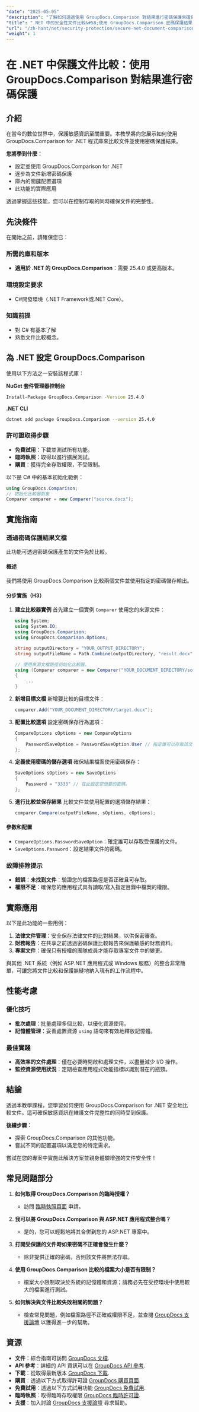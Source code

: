 ```yaml
---
"date": "2025-05-05"
"description": "了解如何透過使用 GroupDocs.Comparison 對結果進行密碼保護來確保 .NET 中的文件比較安全，從而確保只有授權存取。"
"title": ".NET 中的安全性文件比較&#58;使用 GroupDocs.Comparison 密碼保護結果"
"url": "/zh-hant/net/security-protection/secure-net-document-comparisons-password-protection/"
"weight": 1
---
```


# 在 .NET 中保護文件比較：使用 GroupDocs.Comparison 對結果進行密碼保護

## 介紹
在當今的數位世界中，保護敏感資訊至關重要。本教學將向您展示如何使用 GroupDocs.Comparison for .NET 程式庫來比較文件並使用密碼保護結果。

**您將學到什麼：**
- 設定並使用 GroupDocs.Comparison for .NET
- 逐步為文件新增密碼保護
- 庫內的關鍵配置選項
- 此功能的實際應用

透過掌握這些技能，您可以在控制存取的同時確保文件的完整性。

## 先決條件
在開始之前，請確保您已：

### 所需的庫和版本
- **適用於 .NET 的 GroupDocs.Comparison**：需要 25.4.0 或更高版本。

### 環境設定要求
- C#開發環境（.NET Framework或.NET Core）。

### 知識前提
- 對 C# 有基本了解
- 熟悉文件比較概念。

## 為 .NET 設定 GroupDocs.Comparison
使用以下方法之一安裝該程式庫：

**NuGet 套件管理器控制台**
```bash
Install-Package GroupDocs.Comparison -Version 25.4.0
```

**.NET CLI**
```bash
dotnet add package GroupDocs.Comparison --version 25.4.0
```

### 許可證取得步驟
- **免費試用**：下載並測試所有功能。
- **臨時執照**：取得以進行擴展測試。
- **購買**：獲得完全存取權限，不受限制。

以下是 C# 中的基本初始化範例：
```csharp
using GroupDocs.Comparison;
// 初始化比較器對象
Comparer comparer = new Comparer("source.docx");
```

## 實施指南
### 透過密碼保護結果文檔
此功能可透過密碼保護產生的文件免於比較。

#### 概述
我們將使用 GroupDocs.Comparison 比較兩個文件並使用指定的密碼儲存輸出。

#### 分步實施（H3）
1. **建立比較器實例**
   首先建立一個實例 `Comparer` 使用您的來源文件：
   ```csharp
   using System;
   using System.IO;
   using GroupDocs.Comparison;
   using GroupDocs.Comparison.Options;

   string outputDirectory = "YOUR_OUTPUT_DIRECTORY";
   string outputFileName = Path.Combine(outputDirectory, "result.docx");

   // 使用來源文檔路徑初始化比較器。
   using (Comparer comparer = new Comparer("YOUR_DOCUMENT_DIRECTORY/source.docx"))
   {
       ...
   }
   ```
2. **新增目標文檔**
   新增要比較的目標文件：
   ```csharp
   comparer.Add("YOUR_DOCUMENT_DIRECTORY/target.docx");
   ```
3. **配置比較選項**
   設定密碼保存行為選項：
   ```csharp
   CompareOptions cOptions = new CompareOptions
   {
       PasswordSaveOption = PasswordSaveOption.User // 指定誰可以存取該文件。
   };
   ```
4. **定義使用密碼的儲存選項**
   確保結果檔案使用密碼保存：
   ```csharp
   SaveOptions sOptions = new SaveOptions
   {
       Password = "3333" // 在此設定您想要的密碼。
   };
   ```
5. **進行比較並保存結果**
   比較文件並使用配置的選項儲存結果：
   ```csharp
   comparer.Compare(outputFileName, sOptions, cOptions);
   ```

#### 參數和配置
- `CompareOptions.PasswordSaveOption`：確定誰可以存取受保護的文件。
- `SaveOptions.Password`：設定結果文件的密碼。

### 故障排除提示
- **錯誤：未找到文件**：驗證您的檔案路徑是否正確且可存取。
- **權限不足**：確保您的應用程式具有讀取/寫入指定目錄中檔案的權限。

## 實際應用
以下是此功能的一些用例：
1. **法律文件管理**：安全保存法律文件的比對結果，以供保密審查。
2. **財務報告**：在共享之前透過密碼保護比較報告來保護敏感的財務資料。
3. **專案文件**：確保只有授權的團隊成員才能存取專案文件中的變更。

與其他 .NET 系統（例如 ASP.NET 應用程式或 Windows 服務）的整合非常簡單，可讓您將文件比較和保護無縫地納入現有的工作流程中。

## 性能考慮
### 優化技巧
- **批次處理**：批量處理多個比較，以優化資源使用。
- **記憶體管理**：妥善處置資源 `using` 語句來有效地釋放記憶體。

### 最佳實踐
- **高效率的文件處理**：僅在必要時開啟和處理文件，以盡量減少 I/O 操作。
- **監控資源使用狀況**：定期檢查應用程式效能指標以識別潛在的瓶頸。

## 結論
透過本教學課程，您學習如何使用 GroupDocs.Comparison for .NET 安全地比較文件。這可確保敏感資訊在維護文件完整性的同時受到保護。

**後續步驟：**
- 探索 GroupDocs.Comparison 的其他功能。
- 嘗試不同的配置選項以滿足您的特定需求。

嘗試在您的專案中實施此解決方案並親身體驗增強的文件安全性！

## 常見問題部分
1. **如何取得 GroupDocs.Comparison 的臨時授權？**
   - 訪問 [臨時執照頁面](https://purchase.groupdocs.com/temporary-license/) 申請。

2. **我可以將 GroupDocs.Comparison 與 ASP.NET 應用程式整合嗎？**
   - 是的，您可以輕鬆地將其合併到您的 ASP.NET 專案中。

3. **打開受保護的文件時如果密碼不正確會發生什麼？**
   - 除非提供正確的密碼，否則該文件將無法存取。

4. **使用 GroupDocs.Comparison 比較的檔案大小是否有限制？**
   - 檔案大小限制取決於系統的記憶體和資源；請務必先在受控環境中使用較大的檔案進行測試。

5. **如何解決與文件比較失敗相關的問題？**
   - 檢查常見問題，例如檔案路徑不正確或權限不足，並查閱 [GroupDocs 支援論壇](https://forum.groupdocs.com/c/comparison/) 以獲得進一步的幫助。

## 資源
- **文件**：綜合指南可訪問 [GroupDocs 文檔](https://docs。groupdocs.com/comparison/net/).
- **API 參考**：詳細的 API 資訊可以在 [GroupDocs API 參考](https://reference。groupdocs.com/comparison/net/).
- **下載**：從取得最新版本 [GroupDocs 下載](https://releases。groupdocs.com/comparison/net/).
- **購買**：透過以下方式取得許可證 [GroupDocs 購買頁面](https://purchase。groupdocs.com/buy).
- **免費試用**：透過以下方式試用功能 [GroupDocs 免費試用](https://releases。groupdocs.com/comparison/net/).
- **臨時執照**：取得臨時存取權限 [GroupDocs 臨時許可證](https://purchase。groupdocs.com/temporary-license/).
- **支援**：加入討論 [GroupDocs 支援論壇](https://forum.groupdocs.com/c/comparison/) 尋求幫助。